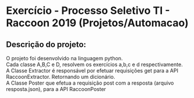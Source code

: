# Exercício - Processo Seletivo TI - Raccoon 2019 (Projetos/Automacao)

## Descrição do projeto:
O projeto foi desenvolvido na linguagem python.<br/>
Cada classe A,B,C e D, resolvem os exercícios a,b,c e d respectivamente.<br/>
A Classe Extractor é responsável por efetuar requisições get para a API  RaccoonExtractor. Retornando um dicionário.<br/>
A Classe Poster que efetua a requisição post com a resposta (arquivo resposta.json), para a API RaccoonPoster<br/>
